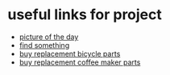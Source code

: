 # useful links for project

- [picture of the day](https://wwww.bing.com)
- [find something](https://www.google.com)
- [buy replacement bicycle parts](https://www.amazon.com)
- [buy replacement coffee  maker parts](https://www.amazon.com)
